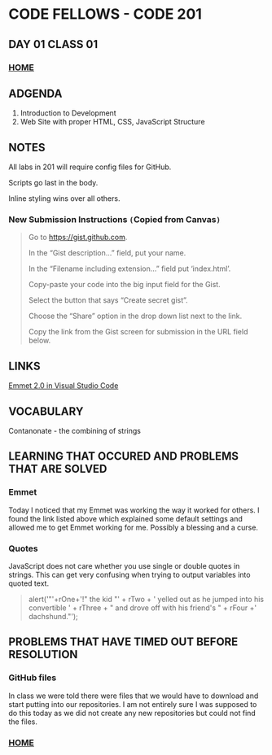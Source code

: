 # CODE FELLOWS - CODE 201

## DAY 01 CLASS 01


### [HOME](README.md)

## ADGENDA
1. Introduction to Development
1. Web Site with proper HTML, CSS, JavaScript Structure

## NOTES

All labs in 201 will require config files for GitHub.

Scripts go last in the body.

Inline styling wins over all others.

### New Submission Instructions  `(`Copied from Canvas`)`
> Go to https://gist.github.com.
> 
> In the “Gist description…” field, put your name.
> 
> In the “Filename including extension…” field put ‘index.html’.
> 
> Copy-paste your code into the big input field for the Gist.
> 
> Select the button that says “Create secret gist”.
> 
> Choose the “Share” option in the drop down list next to the link.
> 
> Copy the link from the Gist screen for submission in the URL field below.

## LINKS

[Emmet 2.0 in Visual Studio Code](https://code.visualstudio.com/blogs/2017/08/07/emmet-2.0)

## VOCABULARY

Contanonate - the combining of strings

## LEARNING THAT OCCURED AND PROBLEMS THAT ARE SOLVED

### Emmet
Today I noticed that my Emmet was working the way it worked for others.  I found the link listed above which explained some default settings and allowed me to get Emmet working for me.  Possibly a blessing and a curse.

### Quotes
JavaScript does not care whether you use single or double quotes in strings. This can get very confusing when trying to output variables into quoted text.
> alert('"'+rOne+'!" the kid "' + rTwo + ' yelled out as he jumped into his convertible ' + rThree + " and drove off with his friend's " + rFour +' dachshund."');


## PROBLEMS THAT HAVE TIMED OUT BEFORE RESOLUTION
### GitHub files
In class we were told there were files that we would have to download and start putting into our repositories.  I am not entirely sure I was supposed to do this today as we did not create any new repositories but could not find the files.

### [HOME](README.md)